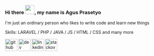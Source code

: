 ### Hi there <img src="https://raw.githubusercontent.com/MartinHeinz/MartinHeinz/master/wave.gif" height="30px">, my name is Agus Prasetyo
I'm just an ordinary person who likes to write code and learn new things

Skills: LARAVEL / PHP / JAVA / JS / HTML / CSS and many more

[<img src='https://cdn.simpleicons.org/github/white' alt='github' height='40'>](https://github.com/agusprasetyo30) [<img src='https://cdn.simpleicons.org/dev.to/white' alt='dev' height='40'>](https://dev.to/agusprasetyo30)  [<img src='https://cdn.simpleicons.org/linkedin/white' alt='linkedin' height='40'>](https://www.linkedin.com/in/agusprasetyo30/) [<img src='https://cdn.simpleicons.org/StackOverflow/white' alt='stackoverflow' height='40'>](https://stackoverflow.com/users/9856488)  

